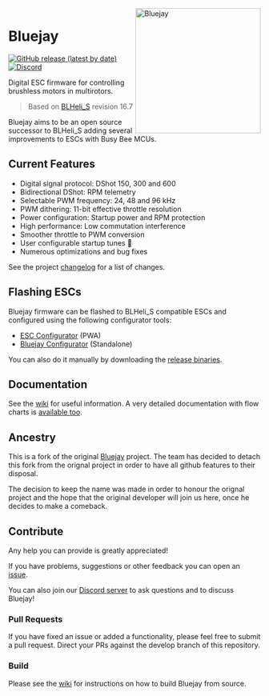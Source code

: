 <img align="right" src="bluejay.svg" alt="Bluejay" width="250">

# Bluejay

[![GitHub release (latest by date)](https://img.shields.io/github/downloads/bird-sanctuary/bluejay/latest/total?style=for-the-badge)](https://github.com/bird-sanctuary/bluejay/releases/latest)
[![Discord](https://img.shields.io/discord/811989862299336744?color=7289da&label=Discord&logo=discord&logoColor=white&style=for-the-badge)](https://discord.gg/phAmtxnMMN)

Digital ESC firmware for controlling brushless motors in multirotors.

> Based on [BLHeli_S](https://github.com/bitdump/BLHeli) revision 16.7

Bluejay aims to be an open source successor to BLHeli_S adding several improvements to ESCs with Busy Bee MCUs.

## Current Features

- Digital signal protocol: DShot 150, 300 and 600
- Bidirectional DShot: RPM telemetry
- Selectable PWM frequency: 24, 48 and 96 kHz
- PWM dithering: 11-bit effective throttle resolution
- Power configuration: Startup power and RPM protection
- High performance: Low commutation interference
- Smoother throttle to PWM conversion
- User configurable startup tunes :musical_note:
- Numerous optimizations and bug fixes

See the project [changelog](CHANGELOG.md) for a list of changes.

## Flashing ESCs
Bluejay firmware can be flashed to BLHeli_S compatible ESCs and configured using the following configurator tools:

- [ESC Configurator](https://esc-configurator.com/) (PWA)
- [Bluejay Configurator](https://github.com/mathiasvr/bluejay-configurator/releases) (Standalone)

You can also do it manually by downloading the [release binaries](https://github.com/bird-sanctuary/bluejay/wiki/Release-binaries).

## Documentation
See the [wiki](https://github.com/mathiasvr/bluejay/wiki) for useful information. A very detailed documentation with flow charts is [available too](https://github.com/bird-sanctuary/bluejay-documentation).


## Ancestry
This is a fork of the original [Bluejay](https://github.com/mathiasvr/bluejay) project. The team has decided to detach this fork from the orignal project in order to have all github features to their disposal.

The decision to keep the name was made in order to honour the orignal project and the hope that the original developer will join us here, once he decides to make a comeback.

## Contribute
Any help you can provide is greatly appreciated!

If you have problems, suggestions or other feedback you can open an [issue](https://github.com/bird-sanctuary/bluejay/issues).

You can also join our [Discord server](https://discord.gg/phAmtxnMMN) to ask questions and to discuss Bluejay!

### Pull Requests
If you have fixed an issue or added a functionality, please feel free to submit a pull request. Direct your PRs against the develop branch of this repository.

### Build
Please see the [wiki](https://github.com/bird-sanctuary/bluejay/wiki/Building-from-source) for instructions on how to build Bluejay from source.
